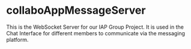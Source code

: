 # collaboAppMessageServer
This is the WebSocket Server for our IAP Group Project. It is used in the Chat Interface for different members to communicate via the messaging platform.
